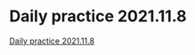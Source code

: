 # Daily practice 2021.11.8
[Daily practice 2021.11.8](https://aiwithcloud.com/2022/09/19/daily_practice_2021-11-8/)